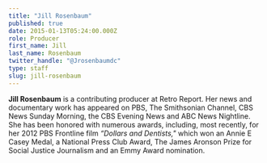 ```yaml
---
title: "Jill Rosenbaum"
published: true
date: 2015-01-13T05:24:00.000Z
role: Producer
first_name: Jill
last_name: Rosenbaum
twitter_handle: "@Jrosenbaumdc"
type: staff
slug: jill-rosenbaum
---
```


**Jill Rosenbaum** is a contributing producer at Retro Report. Her news and documentary work has appeared on PBS, The Smithsonian Channel, CBS News Sunday Morning, the CBS Evening News and ABC News Nightline. She has been honored with numerous awards, including, most recently, for her 2012 PBS Frontline film _“Dollars and Dentists,"_ which won an Annie E Casey Medal, a National Press Club Award, The James Aronson Prize for Social Justice Journalism and an Emmy Award nomination.

